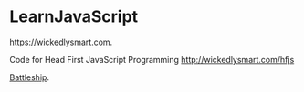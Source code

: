 # LearnJavaScript
https://wickedlysmart.com.

Code for Head First JavaScript Programming
http://wickedlysmart.com/hfjs

[Battleship](https://233blr.github.io/DemoProjects/).
